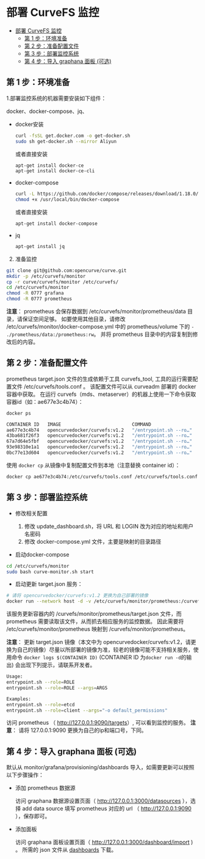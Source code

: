 部署 CurveFS 监控
===

- [部署 CurveFS 监控](#部署-curvefs-监控)
  - [第 1 步：环境准备](#第-1-步环境准备)
  - [第 2 步：准备配置文件](#第-2-步准备配置文件)
  - [第 3 步：部署监控系统](#第-3-步部署监控系统)
  - [第 4 步：导入 graphana 面板 (可选)](#第-4-步导入-graphana-面板-可选)

第 1 步：环境准备
---

1.部署监控系统的机器需要安装如下组件：

docker、docker-compose、jq、

- docker安装

  ```bash
  curl -fsSL get.docker.com -o get-docker.sh
  sudo sh get-docker.sh --mirror Aliyun
  ```

  或者直接安装

  ```bash
  apt-get install docker-ce
  apt-get install docker-ce-cli
  ```

- docker-compose

  ``` bash
  curl -L https://github.com/docker/compose/releases/download/1.18.0/docker-compose-`uname -s`-`uname -m` -o /usr/local/bin/docker-compose
  chmod +x /usr/local/bin/docker-compose
  ```

  或者直接安装

  ``` bash
  apt-get install docker-compose
  ```

- jq

  ```bash
  apt-get install jq
  ```

2. 准备监控

```bash
git clone git@github.com:opencurve/curve.git
mkdir -p /etc/curvefs/monitor
cp -r curve/curvefs/monitor /etc/curvefs/
cd /etc/curvefs/monitor
chmod -R 0777 grafana
chmod -R 0777 prometheus
```

**注意**：
prometheus 会保存数据到 /etc/curvefs/monitor/prometheus/data 目录，请保证空间足够。
如要使用其他目录，请修改 /etc/curvefs/monitor/docker-compose.yml 中的 prometheus/volume 下的 `- ./prometheus/data:/prometheus:rw`。
并将 prometheus 目录中的内容复制到修改后的内容。

第 2 步：准备配置文件
---

prometheus target.json 文件的生成依赖于工具 curvefs_tool, 工具的运行需要配置文件 /etc/curvefs/tools.conf 。
该配置文件可以从 curveadm 部署的 docker 容器中获取。
在运行 curvefs（mds、metaserver）的机器上使用一下命令获取容器id（如：ae677e3c4b74）：
  
  ```bash
  docker ps

  CONTAINER ID   IMAGE                          COMMAND                  CREATED       STATUS       PORTS     NAMES
  ae677e3c4b74   opencurvedocker/curvefs:v1.2   "/entrypoint.sh --ro…"   3 hours ago   Up 3 hours             curvebs-chunkserver-8487da64a304
  43ba681f26f3   opencurvedocker/curvefs:v1.2   "/entrypoint.sh --ro…"   3 hours ago   Up 3 hours             curvebs-chunkserver-9bdcf13f6ec6
  67a7d64e5fbf   opencurvedocker/curvefs:v1.2   "/entrypoint.sh --ro…"   3 hours ago   Up 3 hours             curvebs-etcd-684a906fc55a
  93e98310e1a1   opencurvedocker/curvefs:v1.2   "/entrypoint.sh --ro…"   3 hours ago   Up 3 hours             curvebs-chunkserver-addd8d9120f9
  0bc77e13d604   opencurvedocker/curvefs:v1.2   "/entrypoint.sh --ro…"   3 hours ago   Up 3 hours             curvebs-mds-6b7274e16dca
  ```

使用 `docker cp` 从镜像中复制配置文件到本地（注意替换 container id）：

```bash
docker cp ae677e3c4b74:/etc/curvefs/tools.conf /etc/curvefs/tools.conf
```

第 3 步：部署监控系统
---

- 修改相关配置

  1. 修改 update_dashboard.sh，将 URL 和 LOGIN 改为对应的地址和用户名密码
  2. 修改 docker-compose.yml 文件，主要是映射的目录路径

- 启动docker-compose

```bash
cd /etc/curvefs/monitor
sudo bash curve-monitor.sh start
```

- 启动更新 target.json 服务：

```bash
# 请将 opencurvedocker/curvefs:v1.2 更换为自己部署的镜像
docker run --network host -d -v /etc/curvefs/monitor/prometheus:/curvefs/monitor/prometheus -v /etc/curvefs/:/etc/curvefs/ opencurvedocker/curvefs:v1.2 entrypoint.sh --role=monitor
```

该服务更新容器内的 /curvefs/monitor/prometheus/target.json 文件，而 prometheus 需要读取该文件，从而抓去相应服务的监控数据。
因此需要将 /etc/curvefs/monitor/prometheus 映射到 /curvefs/monitor/prometheus。

**注意**：
更新 target.json 镜像（本文中为 opencurvedocker/curvefs:v1.2，请更换为自己的镜像）尽量以所部署的镜像为准，较老的镜像可能不支持相关服务，使用命令 `docker logs $(CONTAINER ID)` (CONTAINER ID 为`docker run -d`的输出) 会出现下列提示，请联系开发者。

```bash
Usage:
entrypoint.sh --role=ROLE
entrypoint.sh --role=ROLE --args=ARGS

Examples:
entrypoint.sh --role=etcd
entrypoint.sh --role=client --args="-o default_permissions"
```

访问 prometheus （ <http://127.0.0.1:9090/targets>）, 可以看到监控的服务。
**注意**：
请将 127.0.0.1:9090 更换为自己的ip和端口号，下同。

第 4 步：导入 graphana 面板 (可选)
--

默认从 monitor/grafana/provisioning/dashboards 导入，如需要更新可以按照以下步骤操作：

- 添加 prometheus 数据源

  访问 graphana 数据源设置页面（ http://127.0.0.1:3000/datasources ），选择 add data source
  填写 prometheus 对应的 url （ http://127.0.0.1:9090 ），保存即可。

- 添加面板

  访问 graphana 面板设置页面（ http://127.0.0.1:3000/dashboard/import ) 。
  所需的 json 文件从 [dashboards](https://github.com/opencurve/curve/tree/master/curvefs/monitor/grafana/provisioning/dashboards) 下载。
